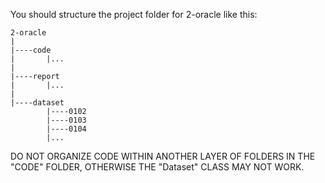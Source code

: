 You should structure the project folder for 2-oracle like this:
```
2-oracle
|
|----code
|       |...
|
|----report
|       |...
|
|----dataset
        |----0102
        |----0103
        |----0104
        |...
```
DO NOT ORGANIZE CODE WITHIN ANOTHER LAYER OF FOLDERS IN THE "CODE" FOLDER, OTHERWISE THE "Dataset" CLASS MAY NOT WORK.